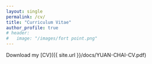 ```yaml
---
layout: single
permalink: /cv/
title: "Curriculum Vitae"
author_profile: true
# header:
#   image: "/images/fort point.png"
---
```


Download my [CV]({{ site.url }}/docs/YUAN-CHAI-CV.pdf) 